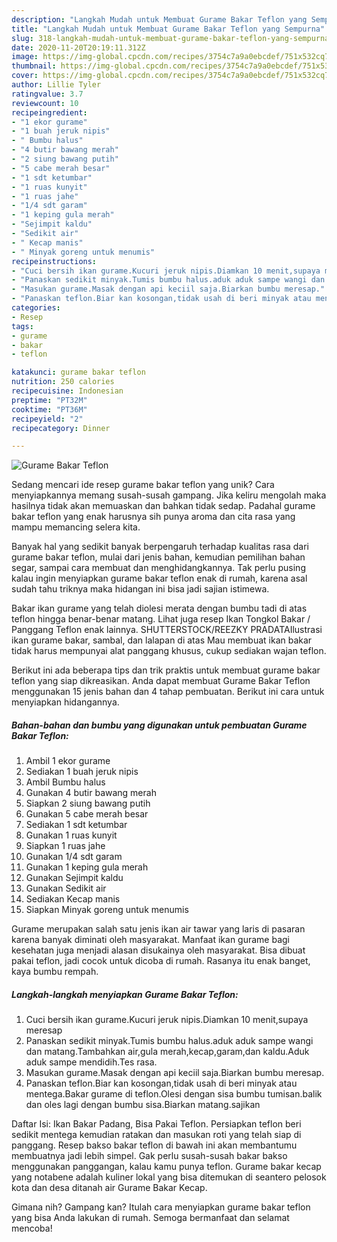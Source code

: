 ```yaml
---
description: "Langkah Mudah untuk Membuat Gurame Bakar Teflon yang Sempurna"
title: "Langkah Mudah untuk Membuat Gurame Bakar Teflon yang Sempurna"
slug: 318-langkah-mudah-untuk-membuat-gurame-bakar-teflon-yang-sempurna
date: 2020-11-20T20:19:11.312Z
image: https://img-global.cpcdn.com/recipes/3754c7a9a0ebcdef/751x532cq70/gurame-bakar-teflon-foto-resep-utama.jpg
thumbnail: https://img-global.cpcdn.com/recipes/3754c7a9a0ebcdef/751x532cq70/gurame-bakar-teflon-foto-resep-utama.jpg
cover: https://img-global.cpcdn.com/recipes/3754c7a9a0ebcdef/751x532cq70/gurame-bakar-teflon-foto-resep-utama.jpg
author: Lillie Tyler
ratingvalue: 3.7
reviewcount: 10
recipeingredient:
- "1 ekor gurame"
- "1 buah jeruk nipis"
- " Bumbu halus"
- "4 butir bawang merah"
- "2 siung bawang putih"
- "5 cabe merah besar"
- "1 sdt ketumbar"
- "1 ruas kunyit"
- "1 ruas jahe"
- "1/4 sdt garam"
- "1 keping gula merah"
- "Sejimpit kaldu"
- "Sedikit air"
- " Kecap manis"
- " Minyak goreng untuk menumis"
recipeinstructions:
- "Cuci bersih ikan gurame.Kucuri jeruk nipis.Diamkan 10 menit,supaya meresap"
- "Panaskan sedikit minyak.Tumis bumbu halus.aduk aduk sampe wangi dan matang.Tambahkan air,gula merah,kecap,garam,dan kaldu.Aduk aduk sampe mendidih.Tes rasa."
- "Masukan gurame.Masak dengan api keciil saja.Biarkan bumbu meresap."
- "Panaskan teflon.Biar kan kosongan,tidak usah di beri minyak atau mentega.Bakar gurame di teflon.Olesi dengan sisa bumbu tumisan.balik dan oles lagi dengan bumbu sisa.Biarkan matang.sajikan"
categories:
- Resep
tags:
- gurame
- bakar
- teflon

katakunci: gurame bakar teflon 
nutrition: 250 calories
recipecuisine: Indonesian
preptime: "PT32M"
cooktime: "PT36M"
recipeyield: "2"
recipecategory: Dinner

---
```



![Gurame Bakar Teflon](https://img-global.cpcdn.com/recipes/3754c7a9a0ebcdef/751x532cq70/gurame-bakar-teflon-foto-resep-utama.jpg)

Sedang mencari ide resep gurame bakar teflon yang unik? Cara menyiapkannya memang susah-susah gampang. Jika keliru mengolah maka hasilnya tidak akan memuaskan dan bahkan tidak sedap. Padahal gurame bakar teflon yang enak harusnya sih punya aroma dan cita rasa yang mampu memancing selera kita.

Banyak hal yang sedikit banyak berpengaruh terhadap kualitas rasa dari gurame bakar teflon, mulai dari jenis bahan, kemudian pemilihan bahan segar, sampai cara membuat dan menghidangkannya. Tak perlu pusing kalau ingin menyiapkan gurame bakar teflon enak di rumah, karena asal sudah tahu triknya maka hidangan ini bisa jadi sajian istimewa.

Bakar ikan gurame yang telah diolesi merata dengan bumbu tadi di atas teflon hingga benar-benar matang. Lihat juga resep Ikan Tongkol Bakar / Panggang Teflon enak lainnya. SHUTTERSTOCK/REEZKY PRADATAIlustrasi ikan gurame bakar, sambal, dan lalapan di atas Mau membuat ikan bakar tidak harus mempunyai alat panggang khusus, cukup sediakan wajan teflon.


Berikut ini ada beberapa tips dan trik praktis untuk membuat gurame bakar teflon yang siap dikreasikan. Anda dapat membuat Gurame Bakar Teflon menggunakan 15 jenis bahan dan 4 tahap pembuatan. Berikut ini cara untuk menyiapkan hidangannya.

<!--inarticleads1-->

##### Bahan-bahan dan bumbu yang digunakan untuk pembuatan Gurame Bakar Teflon:

1. Ambil 1 ekor gurame
1. Sediakan 1 buah jeruk nipis
1. Ambil  Bumbu halus
1. Gunakan 4 butir bawang merah
1. Siapkan 2 siung bawang putih
1. Gunakan 5 cabe merah besar
1. Sediakan 1 sdt ketumbar
1. Gunakan 1 ruas kunyit
1. Siapkan 1 ruas jahe
1. Gunakan 1/4 sdt garam
1. Gunakan 1 keping gula merah
1. Gunakan Sejimpit kaldu
1. Gunakan Sedikit air
1. Sediakan  Kecap manis
1. Siapkan  Minyak goreng untuk menumis


Gurame merupakan salah satu jenis ikan air tawar yang laris di pasaran karena banyak diminati oleh masyarakat. Manfaat ikan gurame bagi kesehatan juga menjadi alasan disukainya oleh masyarakat. Bisa dibuat pakai teflon, jadi cocok untuk dicoba di rumah. Rasanya itu enak banget, kaya bumbu rempah. 

<!--inarticleads2-->

##### Langkah-langkah menyiapkan Gurame Bakar Teflon:

1. Cuci bersih ikan gurame.Kucuri jeruk nipis.Diamkan 10 menit,supaya meresap
1. Panaskan sedikit minyak.Tumis bumbu halus.aduk aduk sampe wangi dan matang.Tambahkan air,gula merah,kecap,garam,dan kaldu.Aduk aduk sampe mendidih.Tes rasa.
1. Masukan gurame.Masak dengan api keciil saja.Biarkan bumbu meresap.
1. Panaskan teflon.Biar kan kosongan,tidak usah di beri minyak atau mentega.Bakar gurame di teflon.Olesi dengan sisa bumbu tumisan.balik dan oles lagi dengan bumbu sisa.Biarkan matang.sajikan


Daftar Isi: Ikan Bakar Padang, Bisa Pakai Teflon. Persiapkan teflon beri sedikit mentega kemudian ratakan dan masukan roti yang telah siap di panggang. Resep bakso bakar teflon di bawah ini akan membantumu membuatnya jadi lebih simpel. Gak perlu susah-susah bakar bakso menggunakan panggangan, kalau kamu punya teflon. Gurame bakar kecap yang notabene adalah kuliner lokal yang bisa ditemukan di seantero pelosok kota dan desa ditanah air Gurame Bakar Kecap. 

Gimana nih? Gampang kan? Itulah cara menyiapkan gurame bakar teflon yang bisa Anda lakukan di rumah. Semoga bermanfaat dan selamat mencoba!
